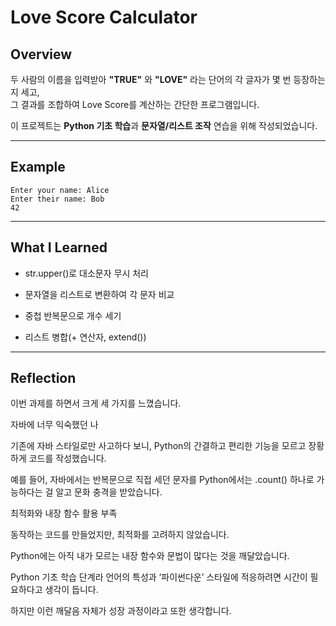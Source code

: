 # Love Score Calculator

## Overview
두 사람의 이름을 입력받아 **"TRUE"** 와 **"LOVE"** 라는 단어의 각 글자가 몇 번 등장하는지 세고,  
그 결과를 조합하여 Love Score를 계산하는 간단한 프로그램입니다.  

이 프로젝트는 **Python 기초 학습**과 **문자열/리스트 조작** 연습을 위해 작성되었습니다.

---

## Example

```
Enter your name: Alice
Enter their name: Bob
42
```

---

## What I Learned

- str.upper()로 대소문자 무시 처리

- 문자열을 리스트로 변환하여 각 문자 비교

- 중첩 반복문으로 개수 세기

- 리스트 병합(+ 연산자, extend())

---

## Reflection

이번 과제를 하면서 크게 세 가지를 느꼈습니다.

자바에 너무 익숙했던 나

기존에 자바 스타일로만 사고하다 보니, Python의 간결하고 편리한 기능을 모르고 장황하게 코드를 작성했습니다.

예를 들어, 자바에서는 반복문으로 직접 세던 문자를 Python에서는 .count() 하나로 가능하다는 걸 알고 문화 충격을 받았습니다.

최적화와 내장 함수 활용 부족

동작하는 코드를 만들었지만, 최적화를 고려하지 않았습니다.

Python에는 아직 내가 모르는 내장 함수와 문법이 많다는 것을 깨달았습니다.

Python 기초 학습 단계라 언어의 특성과 ‘파이썬다운’ 스타일에 적응하려면 시간이 필요하다고 생각이 듭니다.

하지만 이런 깨달음 자체가 성장 과정이라고 또한 생각합니다.